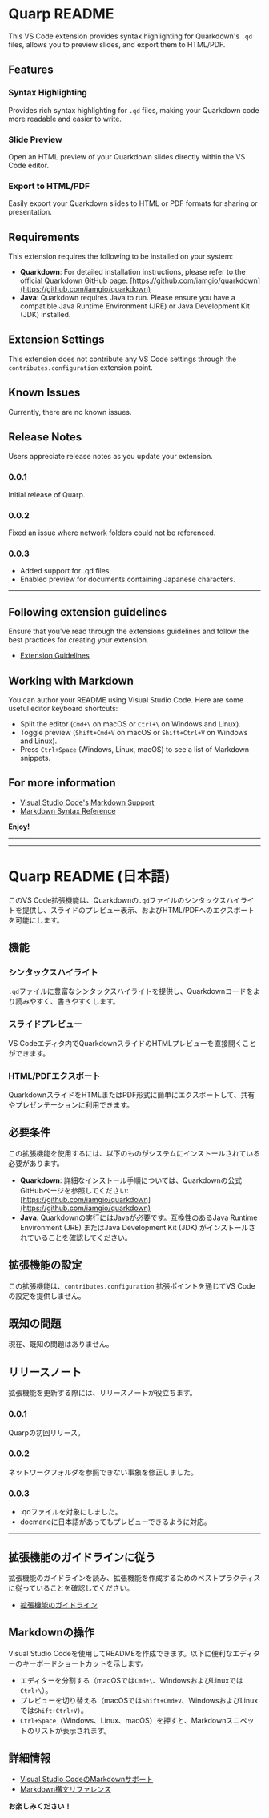 # Quarp README

This VS Code extension provides syntax highlighting for Quarkdown's `.qd` files, allows you to preview slides, and export them to HTML/PDF.

## Features

### Syntax Highlighting
Provides rich syntax highlighting for `.qd` files, making your Quarkdown code more readable and easier to write.

### Slide Preview
Open an HTML preview of your Quarkdown slides directly within the VS Code editor.

### Export to HTML/PDF
Easily export your Quarkdown slides to HTML or PDF formats for sharing or presentation.

## Requirements

This extension requires the following to be installed on your system:

*   **Quarkdown**: For detailed installation instructions, please refer to the official Quarkdown GitHub page: [https://github.com/iamgio/quarkdown](https://github.com/iamgio/quarkdown)
*   **Java**: Quarkdown requires Java to run. Please ensure you have a compatible Java Runtime Environment (JRE) or Java Development Kit (JDK) installed.

## Extension Settings

This extension does not contribute any VS Code settings through the `contributes.configuration` extension point.

## Known Issues

Currently, there are no known issues.

## Release Notes

Users appreciate release notes as you update your extension.

### 0.0.1

Initial release of Quarp.

### 0.0.2

Fixed an issue where network folders could not be referenced.

### 0.0.3

- Added support for .qd files.
- Enabled preview for documents containing Japanese characters.

---

## Following extension guidelines

Ensure that you've read through the extensions guidelines and follow the best practices for creating your extension.

* [Extension Guidelines](https://code.visualstudio.com/api/references/extension-guidelines)

## Working with Markdown

You can author your README using Visual Studio Code. Here are some useful editor keyboard shortcuts:

* Split the editor (`Cmd+\` on macOS or `Ctrl+\` on Windows and Linux).
* Toggle preview (`Shift+Cmd+V` on macOS or `Shift+Ctrl+V` on Windows and Linux).
* Press `Ctrl+Space` (Windows, Linux, macOS) to see a list of Markdown snippets.

## For more information

* [Visual Studio Code's Markdown Support](http://code.visualstudio.com/docs/languages/markdown)
* [Markdown Syntax Reference](https://help.github.com/articles/markdown-basics/)

**Enjoy!**

---
---

# Quarp README (日本語)

このVS Code拡張機能は、Quarkdownの`.qd`ファイルのシンタックスハイライトを提供し、スライドのプレビュー表示、およびHTML/PDFへのエクスポートを可能にします。

## 機能

### シンタックスハイライト
`.qd`ファイルに豊富なシンタックスハイライトを提供し、Quarkdownコードをより読みやすく、書きやすくします。

### スライドプレビュー
VS Codeエディタ内でQuarkdownスライドのHTMLプレビューを直接開くことができます。

### HTML/PDFエクスポート
QuarkdownスライドをHTMLまたはPDF形式に簡単にエクスポートして、共有やプレゼンテーションに利用できます。

## 必要条件

この拡張機能を使用するには、以下のものがシステムにインストールされている必要があります。

*   **Quarkdown**: 詳細なインストール手順については、Quarkdownの公式GitHubページを参照してください: [https://github.com/iamgio/quarkdown](https://github.com/iamgio/quarkdown)
*   **Java**: Quarkdownの実行にはJavaが必要です。互換性のあるJava Runtime Environment (JRE) またはJava Development Kit (JDK) がインストールされていることを確認してください。

## 拡張機能の設定

この拡張機能は、`contributes.configuration` 拡張ポイントを通じてVS Codeの設定を提供しません。

## 既知の問題

現在、既知の問題はありません。

## リリースノート

拡張機能を更新する際には、リリースノートが役立ちます。

### 0.0.1

Quarpの初回リリース。

### 0.0.2

ネットワークフォルダを参照できない事象を修正しました。

### 0.0.3

- .qdファイルを対象にしました。
- docmaneに日本語があってもプレビューできるように対応。

---

## 拡張機能のガイドラインに従う

拡張機能のガイドラインを読み、拡張機能を作成するためのベストプラクティスに従っていることを確認してください。

* [拡張機能のガイドライン](https://code.visualstudio.com/api/references/extension-guidelines)

## Markdownの操作

Visual Studio Codeを使用してREADMEを作成できます。以下に便利なエディターのキーボードショートカットを示します。

* エディターを分割する（macOSでは`Cmd+\`、WindowsおよびLinuxでは`Ctrl+\`）。
* プレビューを切り替える（macOSでは`Shift+Cmd+V`、WindowsおよびLinuxでは`Shift+Ctrl+V`）。
* `Ctrl+Space`（Windows、Linux、macOS）を押すと、Markdownスニペットのリストが表示されます。

## 詳細情報

* [Visual Studio CodeのMarkdownサポート](http://code.visualstudio.com/docs/languages/markdown)
* [Markdown構文リファレンス](https://help.github.com/articles/markdown-basics/)

**お楽しみください！**
